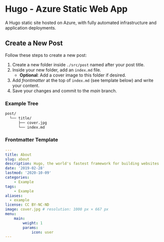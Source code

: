 # Hugo - Azure Static Web App
A Hugo static site hosted on Azure, with fully automated infrastructure and application deployments.

## Create a New Post
Follow these steps to create a new post:
1. Create a new folder inside `./src/post` named after your post title.
2. Inside your new folder, add an `index.md` file.
    -  **Optional**: Add a cover image to this folder if desired.
3. Add *frontmatter* at the top of `index.md` (see template below) and write your content.
4. Save your changes and commit to the *main* branch.

### Example Tree
```bash
post/
  └── title/
      ├── cover.jpg
      └── index.md
```

### Frontmatter Template

```yaml
---
title: About
slug: about
description: Hugo, the world's fastest framework for building websites
date: '2019-02-28'
lastmod: '2020-10-09'
categories:
    - Example
tags:
    - Example
aliases:
  - example
license: CC BY-NC-ND
image: cover.jpg # resolution: 1000 px × 667 px
menu:
    main: 
        weight: 1
        params:
            icon: user
---
```